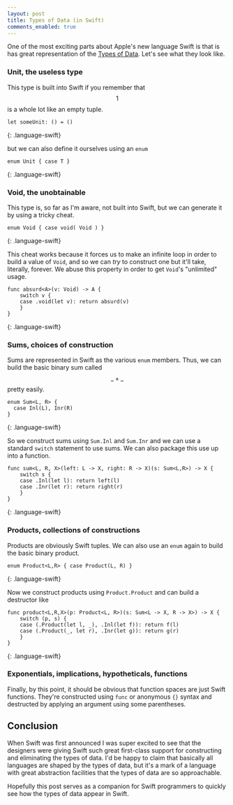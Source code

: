 ```yaml
---
layout: post
title: Types of Data (in Swift)
comments_enabled: true
---
```


One of the most exciting parts about Apple's new language Swift is
that is has great representation of the
[Types of Data](http://tel.github.io/2014/07/23/types_of_data/). Let's
see what they look like.

### Unit, the useless type

This type is built into Swift if you remember that $$1$$ is a whole
lot like an empty tuple.

~~~
let someUnit: () = ()
~~~
{: .language-swift}

but we can also define it ourselves using an `enum`

~~~
enum Unit { case T }
~~~
{: .language-swift}

### Void, the unobtainable

This type is, so far as I'm aware, not built into Swift, but we can
generate it by using a tricky cheat.

~~~
enum Void { case void( Void ) }
~~~
{: .language-swift}

This cheat works because it forces us to make an infinite loop in
order to build a value of `Void`, and so we can *try* to construct one
but it'll take, literally, forever. We abuse this property in order to
get `Void`'s "unlimited" usage.

~~~
func absurd<A>(v: Void) -> A {
    switch v {
    case .void(let v): return absurd(v)
    }
}
~~~
{: .language-swift}

### Sums, choices of construction

Sums are represented in Swift as the various `enum` members. Thus, we
can build the basic binary sum called $$\_ + \_$$ pretty easily.

~~~
enum Sum<L, R> {
  case Inl(L), Inr(R)
}
~~~
{: .language-swift}

So we construct sums using `Sum.Inl` and `Sum.Inr` and we can use a
standard `switch` statement to use sums. We can also package this use
up into a function.

~~~
func sum<L, R, X>(left: L -> X, right: R -> X)(s: Sum<L,R>) -> X {
    switch s {
    case .Inl(let l): return left(l)
    case .Inr(let r): return right(r)
    }
}
~~~
{: .language-swift}

### Products, collections of constructions

Products are obviously Swift tuples. We can also use an `enum` again
to build the basic binary product.

~~~
enum Product<L,R> { case Product(L, R) }
~~~
{: .language-swift}

Now we construct products using `Product.Product` and can build a
destructor like

~~~
func product<L,R,X>(p: Product<L, R>)(s: Sum<L -> X, R -> X>) -> X {
    switch (p, s) {
    case (.Product(let l, _), .Inl(let f)): return f(l)
    case (.Product(_, let r), .Inr(let g)): return g(r)
    }
}
~~~
{: .language-swift}

### Exponentials, implications, hypotheticals, functions

Finally, by this point, it should be obvious that function spaces are
just Swift functions. They're constructed using `func` or anonymous
`{}` syntax and destructed by applying an argument using some
parentheses.

## Conclusion

When Swift was first announced I was super excited to see that the
designers were giving Swift such great first-class support for
constructing and eliminating the types of data. I'd be happy to claim
that basically all languages are shaped by the types of data, but it's
a mark of a language with great abstraction facilities that the types
of data are so approachable.

Hopefully this post serves as a companion for Swift programmers to
quickly see how the types of data appear in Swift.

